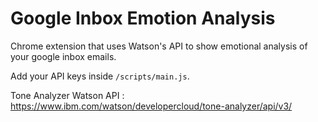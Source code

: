 # Google Inbox Emotion Analysis

Chrome extension that uses Watson's API to show emotional analysis of your google inbox emails.

Add your API keys inside `/scripts/main.js`.

Tone Analyzer Watson API : https://www.ibm.com/watson/developercloud/tone-analyzer/api/v3/
